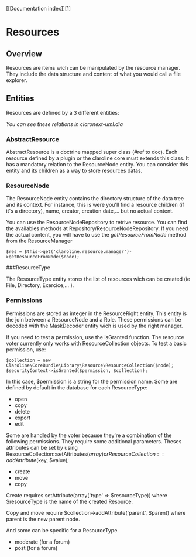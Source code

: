 [[Documentation index]][1]

Resources
=========

## Overview

Resources are items wich can be manipulated by the resource manager. They include the data structure and content of what you would call a file explorer.

## Entities

Resources are defined by a 3 different entities:

*You can see these relations in claronext-uml.dia*

### AbstractResource

AbstractResource is a doctrine mapped super class (#ref to doc).
Each resource defined by a plugin or the claroline core must extends this class. It has a mandatory relation to the ResourceNode entity. You can consider this entity and its children as a way to store resources datas.

### ResourceNode

The ResourceNode entity contains the directory structure of the data tree and its context.
For instance, this is were you'll find a resource children (if it's a directory), name, creator, creation date,... but no actual content.

You can use the ResourceNodeRepository to retrive resource. You can find the availables methods at Repository/ResourceNodeRepository.
If you need the actual content, you will have to use the *getResourceFromNode*
method from the ResourceManager

    $res = $this->get('claroline.resource.manager')->getResourceFromNode($node);

###ResourceType

The ResourceType entity stores the list of resources wich can be created (ie File, Directory, Exercice,... ).

### Permissions

Permissions are stored as integer in the ResourceRight entity. This entity is the join between a ResourceNode and a Role. These permissions can be decoded with the MaskDecoder entity wich is used by the right manager.

If you need to test a permission, use the isGranted function.
The resource voter currently only works with ResourceCollection objects.
To test a basic permission, use:

    $collection = new Claroline\CoreBundle\Library\Resource\ResourceCollection($node);
    $securityContext->isGranted($permission, $collection);

In this case, $permission is a string for the permission name.
Some are defined by default in the database for each ResourceType:

- open
- copy
- delete
- export
- edit

Some are handled by the voter because they're a combination of the following permissions. They require some additional parameters.
Theses attributes can be set by using ResourceCollection::setAttributes($array) or ResourceCollection::addAttribute($key, $value);

- create
- move
- copy

Create requires setAttribute(array('type' => $resourceType)) where $resourceType is the name of the created Resource.

Copy and move require $collection->addAttribute('parent', $parent) where parent is the new parent node.

And some can be specific for a ResourceType.

- moderate (for a forum)
- post (for a forum)